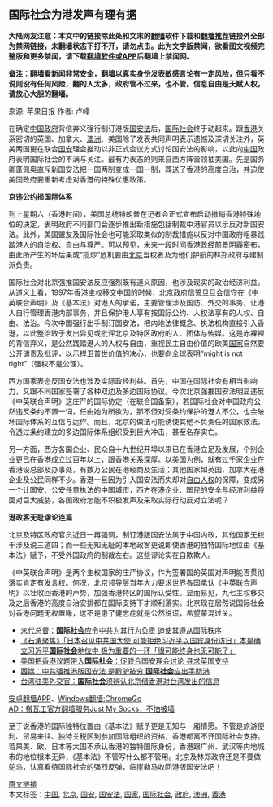  <h2>国际社会为港发声有理有据</h2> <p class="notice"><b>大陆网友注意：本文中的链接除此处和文末的<a href="https://github.com/bannedbook/fanqiang" >翻墙</a>软件下载和<a href="https://github.com/killgcd/justmysocks/blob/master/README.md">翻墙推荐</a>链接外全部为禁网链接，未翻墙状态下打不开，请勿点击。此为文字版禁闻，欲看图文视频完整版和更多禁闻，请下载<a href="https://github.com/bannedbook/fanqiang">翻墙软件或APP</a>后翻墙上禁闻网。</p><p>备注：翻墙看新闻非常安全，翻墙以真实身份发表敏感言论有一定风险，但只看不说则没有任何风险，翻的人太多，政府管不过来，也不管。信息自由是天赋人权，请放心大胆的翻墙。</b></p>  <div class="entry"> <p>来源:&nbsp;苹果日报                            作者:&nbsp;卢峰                           </p> <p>在确定<span class='wp_keywordlink_affiliate'><a href="https://www.bannedbook.org/" title="中国" target="_blank">中国</a></span><a href="https://www.bannedbook.org/bnews/tag/%e6%94%bf%e5%ba%9c/" class="st_tag internal_tag" rel="tag" title="标签 政府 下的日志">政府</a>背信弃义强行制订港版<a href="https://www.bannedbook.org/bnews/tag/%e5%9b%bd%e5%ae%89%e6%b3%95/" class="st_tag internal_tag" rel="tag" title="标签 国安法 下的日志">国安法</a>后，<a href="https://www.bannedbook.org/bnews/tag/%E5%9B%BD%E9%99%85%E7%A4%BE%E4%BC%9A/" class="st_tag internal_tag" rel="tag" title="标签 国际社会 下的日志">国际社会</a>终于动起来。跟<a href="https://www.bannedbook.org/bnews/tag/%e9%a6%99%e6%b8%af/" class="st_tag internal_tag" rel="tag" title="标签 香港 下的日志">香港</a>关系密切的英国、加拿大、<a href="https://www.bannedbook.org/bnews/tag/%e6%be%b3%e6%b4%b2/" class="st_tag internal_tag" rel="tag" title="标签 澳洲 下的日志">澳洲</a>、美国除了发表共同声明表示遗憾及深切关注外，英美两国更在联合<a href="https://www.bannedbook.org/bnews/tag/%E5%9B%BD%E5%AE%89/" class="st_tag internal_tag" rel="tag" title="标签 国安 下的日志">国安</a>理会推动以非正式会议方式讨论国安法的影响，以此向<a href="https://www.bannedbook.org/bnews/tag/%E4%B8%AD%E5%9B%BD/" class="st_tag internal_tag" rel="tag" title="标签 中国 下的日志">中国</a>政府表明国际社会的不满与关注。最有力表态的则来自西方阵营领袖美国。先是国务卿蓬佩奥直斥新国安法把一国两制变成一国一制，葬送了香港的高度自治，并迫使美国政府要重新考虑对香港的特殊优惠政策。</p>  <p><strong>京违公约损国际体系</strong></p> <p>到上星期六（香港时间），美国总统特朗普在记者会正式宣布启动撤销香港特殊地位的决定，表明政府不同部门会逐步推出新措施包括制裁中港官员以示反对新国安法。此外，美国盟友及国际社会也可能采取类似的制裁措施以反对中国政府粗暴践踏港人的自治权、自由与尊严。可以预见，未来一段时间香港政经前景阴霾密布，由此所产生的坏后果或“揽炒”危机要由<a href="https://www.bannedbook.org/bnews/tag/%e5%8c%97%e4%ba%ac/" class="st_tag internal_tag" rel="tag" title="标签 北京 下的日志">北京</a>当权者及为他们护航的林郑政府与建制派负责。</p>  <p>国际社会对北京强推国安法反应强烈既有道义原因，也涉及现实的政治经济利益。从道义上看，1997年香港主权移交中国的时候，北京政府信誓旦旦会信守在《中英联合声明》及《基本法》对港人的承诺，主要管理涉及国防、外交的事务，让港人自行管理香港内部事务，并且保护港人享有按国际公约、人权法享有的人权、自由、法治。今次中国强行出手制订国安法，把内地法律概念、执法机构直接引入香港，以此整治敢于发出异见或批评北京及特区政府的人、团体与传媒。这是赤裸裸的背信弃义，是公然践踏港人的人权与自由，重视民主自由价值的欧美<a href="https://www.bannedbook.org/bnews/tag/%E5%9B%BD%E5%AE%B6/" class="st_tag internal_tag" rel="tag" title="标签 国家 下的日志">国家</a>自然要公开谴责及批评，以示捍卫普世价值的决心，也要向全球表明“might is not right”（强权不是公理）。</p> <p>西方国家表态反国安法也涉及实际政经利益。首先，中国在国际社会有相当影响力，又跟不同国家签署了各种双边及多边国际协议。今次北京强推国安法明显违反《中英联合声明》这庄严的国际协定（在联合国备案），若国际社会对中国政府公然违反条约不置一词，任由她为所欲为，那不但对受条约保护的港人不公，也会破坏国际体系的互信与运作。而且，北京的做法可能诱使其他不负责任的国家效法，令透过条约建立的多边国际体系组织受到巨大冲击，甚至名存实亡。</p>  <p>另一方面，西方各国企业、民众自十九世纪开埠以来已在香港立足及发展，个别企业更已在香港成立过百年以上，跟香港关系深厚。以美国为例，就有过千家企业在香港设总部及办事处，有数万公民在港经商及生活；其他国家如英国、加拿大在港企业及公民同样不少。香港一旦因为引入国安法而失却对<span class='wp_keywordlink'><a href="https://www.bannedbook.org/forum19/" title="自由中国人权论坛" target="_blank">自由人权</a></span>的保障，变成另一个让国安、公安任意执法的中国城市，西方在港企业、国民的安全与经济利益将面对巨大威胁，各国政府怎能不积极发声及采取实际行动反对立法呢？</p> <p><strong>港政客无耻谬论连篇</strong></p>  <p>北京及特区政府官员近日一再强调，制订港版国安法属于中国内政，其他国家无权干涉及说三道四；而一些无知无耻的本地政客更说即使香港的独特国际地位由《基本法》赋予，不受外国政府的制裁左右。这些谬论实在自欺欺人。</p> <p>《中英联合声明》是两个主权国家的庄严协议，作为签署国的英国对声明能否贯彻落实肯定有发言权。何况，北京领导层当年大力要求世界各国承认《中英联合声明》以壮收回香港的声势，加强香港特区的国际认受性。显而易见，九七主权移交及之后香港的高度自治安排都在国际支持下才顺利落实。北京现在居然说国际社会对香港问题无权置喙，这不是患了健忘症就是公然说谎，希望蒙混过关。</p> <ul class='op-related-articles' title='相关阅读'> <li><a href='https://www.bannedbook.org/bnews/comments/20200529/1336096.html' target='_blank'>末代总督：<b>国际社会</b>应令中共为其行为负责 迫使其遵从国际秩序</a></li> <li><a href='https://www.bannedbook.org/bnews/bannedvideo/20200529/1336066.html' target='_blank'>《石涛聚焦》「日本召见中共国大使 可能拒绝习近平以国宾身份访日」本是确立习近平<b>国际社会</b>地位中 极为重要的一环「很可能终身也无可能了」 </a></li> <li><a href='https://www.bannedbook.org/bnews/cnnews/hknews/20200528/1335835.html' target='_blank'>美国把香港议题带入<b>国际社会</b>：促联合国安理会讨论 寻求英国支持</a></li> <li><a href='https://www.bannedbook.org/bnews/comments/20200526/1334457.html' target='_blank'>西媒：中共强推港版国安法  是黔驴技穷  <b>国际社会</b>应出手助港</a></li> <li><a href='https://www.bannedbook.org/bnews/taiwannews/20200526/1334416.html' target='_blank'>台湾驻美外交官：<b>国际社会</b>须辨认北京借香港对台湾发出的信息</a></li> </ul> <div class="texttj"> <a href="https://github.com/bannedbook/fanqiang/wiki/%E7%A6%81%E9%97%BB%E7%BD%91%E5%AE%89%E5%8D%93%E7%BF%BB%E5%A2%99%E6%96%B0%E9%97%BBAPP" target="_blank">安卓翻墙APP</a>、<a href="https://github.com/bannedbook/fanqiang/wiki/Chrome%E4%B8%80%E9%94%AE%E7%BF%BB%E5%A2%99%E5%8C%85" target="_blank">Windows翻墙:ChromeGo</a><br/> <a href="https://github.com/killgcd/justmysocks/blob/master/README.md" target="_blank">AD：搬瓦工官方翻墙服务Just My Socks，不怕被墙</a> </div><p>至于说香港的国际独特位置由《基本法》赋予更是无知与一厢情愿。不管是旅游便利、贸易来往、独特关税区到参加国际组织的资格，香港都离不开国际社会支持。若果美、欧、日本等大国不承认香港的独特国际身份，香港跟广州、武汉等内地城市的地位根本无异，《基本法》不管写什么都不管用。北京及林郑政府还是不要做鸵鸟，认真看待国际社会的强烈反弹，临崖勒马收回港版国安法吧！</p><a name='sharetosocial'></a>         <div><a href='https://www.bannedbook.org/bnews/cbnews/20200601/1337919.html'>原文链接</a></div>  </div><!--END ENTRY--> <div class="postfooter"> <div>本文标签：<a href="https://www.bannedbook.org/bnews/tag/%E4%B8%AD%E5%9B%BD/" rel="tag">中国</a>, <a href="https://www.bannedbook.org/bnews/tag/%e5%8c%97%e4%ba%ac/" rel="tag">北京</a>, <a href="https://www.bannedbook.org/bnews/tag/%E5%9B%BD%E5%AE%89/" rel="tag">国安</a>, <a href="https://www.bannedbook.org/bnews/tag/%e5%9b%bd%e5%ae%89%e6%b3%95/" rel="tag">国安法</a>, <a href="https://www.bannedbook.org/bnews/tag/%E5%9B%BD%E5%AE%B6/" rel="tag">国家</a>, <a href="https://www.bannedbook.org/bnews/tag/%E5%9B%BD%E9%99%85%E7%A4%BE%E4%BC%9A/" rel="tag">国际社会</a>, <a href="https://www.bannedbook.org/bnews/tag/%e6%94%bf%e5%ba%9c/" rel="tag">政府</a>, <a href="https://www.bannedbook.org/bnews/tag/%e6%be%b3%e6%b4%b2/" rel="tag">澳洲</a>, <a href="https://www.bannedbook.org/bnews/tag/%e9%a6%99%e6%b8%af/" rel="tag">香港</a></div>  </div><!--END POSTFOOTER--> 